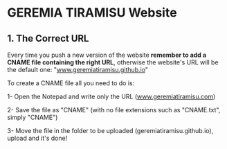 # GEREMIA TIRAMISU Website

## 1. The Correct URL

Every time you push a new version of the website **remember to add a CNAME file containing the right URL**, otherwise the website's URL will be the default one: "www.geremiatiramisu.github.io"

To create a CNAME file all you need to do is:

1- Open the Notepad and write only the URL (www.geremiatiramisu.com)

2- Save the file as "CNAME" (with no file extensions such as "CNAME.txt", simply "CNAME")

3- Move the file in the folder to be uploaded (geremiatiramisu.github.io), upload and it's done!
